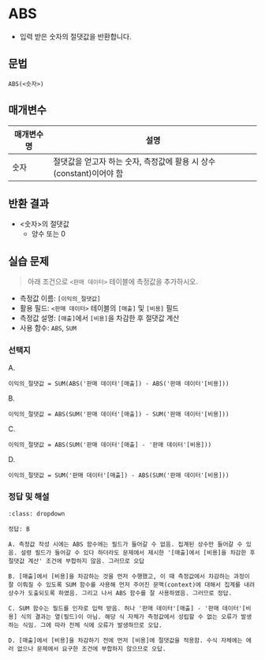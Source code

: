 # ABS

- 입력 받은 숫자의 절댓값을 반환합니다.

## 문법

```
ABS(<숫자>)
```

## 매개변수

매개변수 명 | 설명 
---------|----------
 숫자 | 절댓값을 얻고자 하는 숫자, 측정값에 활용 시 상수(constant)이어야 함


## 반환 결과

- <숫자>의 절댓값
  - 양수 또는 0

## 실습 문제

> 아래 조건으로 `<판매 데이터>` 테이블에 측정값을 추가하시오.

- 측정값 이름: `[이익의_절댓값]`
- 활용 필드: `<판매 데이터>` 테이블의 `[매출]` 및 `[비용]` 필드
- 측정값 설명: `[매출]`에서 `[비용]`을 차감한 후 절댓값 계산
- 사용 함수: `ABS`, `SUM`

### 선택지

A. 
```
이익의_절댓값 = SUM(ABS('판매 데이터'[매출]) - ABS('판매 데이터'[비용]))
```

B. 
```
이익의_절댓값 = ABS(SUM('판매 데이터'[매출]) - SUM('판매 데이터'[비용]))
```

C. 
```
이익의_절댓값 = ABS(SUM('판매 데이터'[매출] - '판매 데이터'[비용]))
```

D. 
```
이익의_절댓값 = SUM('판매 데이터'[매출]) - ABS(SUM('판매 데이터'[비용]))
```

### 정답 및 해설

```{admonition} 클릭해서 정답 및 해설을 확인해보세요.
:class: dropdown

정답: B

A. 측정값 작성 시에는 ABS 함수에는 필드가 들어갈 수 없음. 집계된 상수만 들어갈 수 있음. 설령 필드가 들어갈 수 있다 하더라도 문제에서 제시한 '[매출]에서 [비용]을 차감한 후 절댓값 계산' 조건에 부합하지 않음. 그러므로 오답

B. [매출]에서 [비용]을 차감하는 것을 먼저 수행했고, 이 때 측정값에서 차감하는 과정이 잘 이뤄질 수 있도록 SUM 함수를 사용해 먼저 주어진 문맥(context)에 대해서 집계를 내려 상수가 도출되도록 하였음. 그리고 나서 ABS 함수를 잘 사용하였음. 그러므로 정답.

C. SUM 함수는 필드를 인자로 입력 받음. 허나 '판매 데이터'[매출] - '판매 데이터'[비용] 식의 결과는 열(필드)이 아님. 해당 식 자체가 측정값에서 성립할 수 없는 오류가 발생하는 식임. 그에 따라 전체 식에 오류가 발생하므로 오답.

D. [매출]에서 [비용]을 차감하기 전에 먼저 [비용]에 절댓값을 적용함. 수식 자체에는 에러 없으나 문제에서 요구한 조건에 부합하지 않으므로 오답.
```